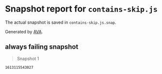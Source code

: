 # Snapshot report for `contains-skip.js`

The actual snapshot is saved in `contains-skip.js.snap`.

Generated by [AVA](https://avajs.dev).

## always failing snapshot

> Snapshot 1

    1613115543027
